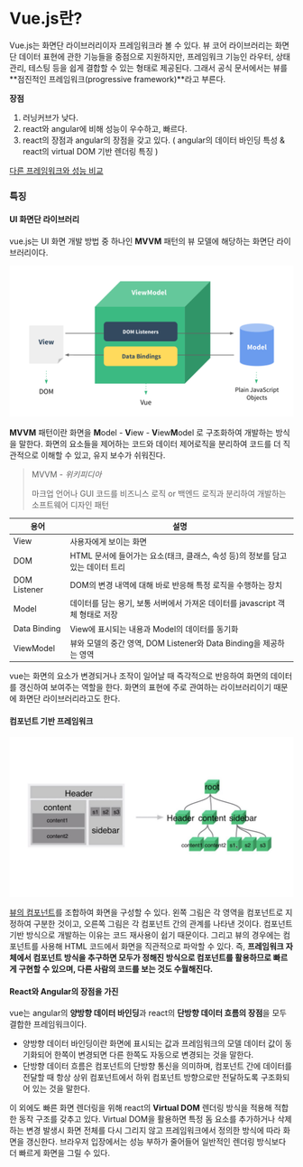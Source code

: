 # Vue.js란?

Vue.js는 화면단 라이브러리이자 프레임워크라 볼 수 있다. 뷰 코어 라이브러리는 화면단 데이터 표현에 관한 기능들을 중점으로 지원하지만, 프레임워크 기능인 라우터, 상태 관리, 테스팅 등을 쉽게 결합할 수 있는 형태로 제공된다. 그래서 공식 문서에서는 뷰를 **점진적인 프레임워크(progressive framework)**라고 부른다.

**장점**

1. 러닝커브가 낮다.
2. react와 angular에 비해 성능이 우수하고, 빠르다.
3. react의 장점과 angular의 장점을 갖고 있다. ( angular의 데이터 바인딩 특성 & react의 virtual DOM 기반 렌더링 특징 ) 

[다른 프레임워크와 성능 비교](https://vuejs.org/v2/guide/comparison.html)

### 특징

#### UI 화면단 라이브러리

vue.js는 UI 화면 개발 방법 중 하나인 **MVVM** 패턴의 뷰 모델에 해당하는 화면단 라이브러리이다.

![](./assets/view-model.png)

**MVVM** 패턴이란 화면을 **M**odel - **V**iew - **V**iew**M**odel 로 구조화하여 개발하는 방식을 말한다. 화면의 요소들을 제어하는 코드와 데이터 제어로직을 분리하여 코드를 더 직관적으로 이해할 수 있고, 유지 보수가 쉬워진다.

> MVVM *- 위키피디아*
>
> 마크업 언어나 GUI 코드를 비즈니스 로직 or 백엔드 로직과 분리하여 개발하는 소프트웨어 디자인 패턴

| 용어         | 설명                                                         |
| ------------ | ------------------------------------------------------------ |
| View         | 사용자에게 보이는 화면                                       |
| DOM          | HTML 문서에 들어가는 요소(태크, 클래스, 속성 등)의 정보를 담고 있는 데이터 트리 |
| DOM Listener | DOM의 변경 내역에 대해 바로 반응해 특정 로직을 수행하는 장치 |
| Model        | 데이터를 담는 용기, 보통 서버에서 가져온 데이터를 javascript 객체 형태로 저장 |
| Data Binding | View에 표시되는 내용과 Model의 데이터를 동기화               |
| ViewModel    | 뷰와 모델의 중간 영역, DOM Listener와 Data Binding을 제공하는 영역 |

vue는 화면의 요소가 변경되거나 조작이 일어날 때 즉각적으로 반응하여 화면의 데이터를 갱신하여 보여주는 역할을 한다. 화면의 표현에 주로 관여하는 라이브러리이기 때문에 화면단 라이브러리라고도 한다.

#### 컴포넌트 기반 프레임워크

![](./assets/maxresdefault.jpg)

 <a href="./2019-10-15-component.md">뷰의 컴포넌트</a>를 조합하여 화면을 구성할 수 있다. 왼쪽 그림은 각 영역을 컴포넌트로 지정하여 구분한 것이고, 오른쪽 그림은 각 컴포넌트 간의 관계를 나타낸 것이다. 컴포넌트 기반 방식으로 개발하는 이유는 코드 재사용이 쉽기 때문이다. 그리고 뷰의 경우에는 컴포넌트를 사용해 HTML 코드에서 화면을 직관적으로 파악할 수 있다. 즉, **프레임워크 자체에서 컴포넌트 방식을 추구하면 모두가 정해진 방식으로 컴포넌트를 활용하므로 빠르게 구현할 수 있으며, 다른 사람의 코드를 보는 것도 수월해진다.**

#### React와 Angular의 장점을 가진

vue는 angular의 **양방향 데이터 바인딩**과 react의 **단방향 데이터 흐름의 장점**을 모두 결합한 프레임워크이다. 

- 양방향 데이터 바인딩이란 화면에 표시되는 값과 프레임워크의 모델 데이터 값이 동기화되어 한쪽이 변경되면 다른 한쪽도 자동으로 변경되는 것을 말한다. 
- 단방향 데이터 흐름은 컴포넌트의 단방향 통신을 의미하며, 컴포넌트 간에 데이터를 전달할 때 항상 상위 컴포넌트에서 하위 컴포넌트 방향으로만 전달하도록 구조화되어 있는 것을 말한다.

이 외에도 빠른 화면 렌더링을 위해 react의 **Virtual DOM** 렌더링 방식을 적용해 적합한 동작 구조를 갖추고 있다. Virtual DOM을 활용하면 특정 돔 요소를 추가하거나 삭제하는 변경 발생시 화면 전체를 다시 그리지 않고 프레임워크에서 정의한 방식에 따라 화면을 갱신한다. 브라우저 입장에서는 성능 부하가 줄어들어 일반적인 렌더링 방식보다 더 빠르게 화면을 그릴 수 있다.